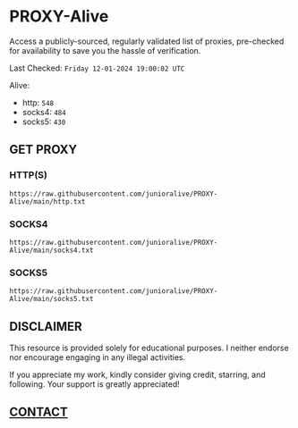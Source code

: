# PROXY-Alive

Access a publicly-sourced, regularly validated list of proxies, pre-checked for availability to save you the hassle of verification.

Last Checked: `Friday 12-01-2024 19:00:02 UTC`

Alive:
- http: `548`
- socks4: `484`
- socks5: `430`

## GET PROXY

### HTTP(S)

```https://raw.githubusercontent.com/junioralive/PROXY-Alive/main/http.txt```

### SOCKS4

```https://raw.githubusercontent.com/junioralive/PROXY-Alive/main/socks4.txt```

### SOCKS5

```https://raw.githubusercontent.com/junioralive/PROXY-Alive/main/socks5.txt```

## DISCLAIMER

This resource is provided solely for educational purposes. I neither endorse nor encourage engaging in any illegal activities.

If you appreciate my work, kindly consider giving credit, starring, and following. Your support is greatly appreciated! 

## [CONTACT](https://t.me/TheJuniorAlive)

